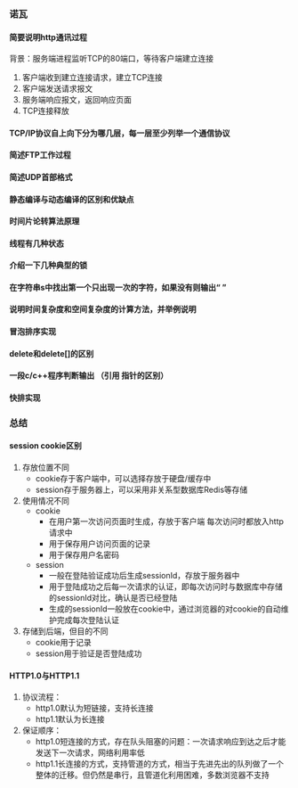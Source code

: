 ### 诺瓦

#### 简要说明http通讯过程

背景：服务端进程监听TCP的80端口，等待客户端建立连接

1. 客户端收到建立连接请求，建立TCP连接
2. 客户端发送请求报文
3. 服务端响应报文，返回响应页面
4. TCP连接释放



#### TCP/IP协议自上向下分为哪几层，每一层至少列举一个通信协议

#### 简述FTP工作过程



#### 简述UDP首部格式



#### 静态编译与动态编译的区别和优缺点



#### 时间片论转算法原理



#### 线程有几种状态

#### 介绍一下几种典型的锁



#### 在字符串s中找出第一个只出现一次的字符，如果没有则输出“ ”

#### 说明时间复杂度和空间复杂度的计算方法，并举例说明

#### 冒泡排序实现

#### delete和delete[]的区别



#### 一段c/c++程序判断输出 （引用 指针的区别）



#### 快排实现



### 总结

#### session cookie区别

1. 存放位置不同
   - cookie存于客户端中，可以选择存放于硬盘/缓存中
   - session存于服务器上，可以采用非关系型数据库Redis等存储
2. 使用情况不同
   - cookie
     - 在用户第一次访问页面时生成，存放于客户端 每次访问时都放入http请求中
     - 用于保存用户访问页面的记录
     - 用于保存用户名密码
   - session
     - 一般在登陆验证成功后生成sessionId，存放于服务器中
     - 用于登陆成功之后每一次请求的认证，即每次访问时与数据库中存储的sessionId对比，确认是否已经登陆
     - 生成的sessionId一般放在cookie中，通过浏览器的对cookie的自动维护完成每次登陆认证
3. 存储到后端，但目的不同
   - cookie用于记录
   - session用于验证是否登陆成功



#### HTTP1.0与HTTP1.1

1. 协议流程：
   - http1.0默认为短链接，支持长连接
   - http1.1默认为长连接
2. 保证顺序：
   - http1.0短连接的方式，存在队头阻塞的问题：一次请求响应到达之后才能发送下一次请求，网络利用率低
   - http1.1长连接的方式，支持管道的方式，相当于先进先出的队列做了一个整体的迁移。但仍然是串行，且管道化利用困难，多数浏览器不支持
